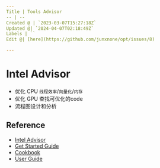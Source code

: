 ```yaml
---
Title | Tools Advisor
-- | --
Created @ | `2023-03-07T15:27:18Z`
Updated @| `2024-04-07T02:18:49Z`
Labels | ``
Edit @| [here](https://github.com/junxnone/opt/issues/8)

---
```

# Intel Advisor

- 优化 CPU `线程效率`/`向量化`/`内存`
- 优化 GPU 查找可优化的code
- 流程图设计和分析


## Reference
- [Intel Advisor](https://www.intel.com/content/www/us/en/developer/tools/oneapi/advisor.html)
- [Get Started Guide](https://www.intel.com/content/www/us/en/develop/documentation/get-started-with-advisor/top.html)
- [Cookbook](https://www.intel.com/content/www/us/en/develop/documentation/advisor-cookbook/top.html)
- [User Guide](https://www.intel.com/content/www/us/en/develop/documentation/advisor-user-guide/top.html)


